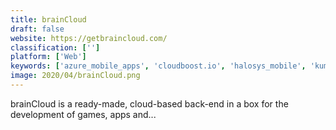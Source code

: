 ```yaml
---
title: brainCloud
draft: false 
website: https://getbraincloud.com/
classification: ['']
platform: ['Web']
keywords: ['azure_mobile_apps', 'cloudboost.io', 'halosys_mobile', 'kumulos', 'para', 'parse_(updated)', 'pubnub', 'skygear', 'convertigo', 'deployd', 'moback']
image: 2020/04/brainCloud.png
---
```

brainCloud is a ready-made, cloud-based back-end in a box for the development of games, apps and...